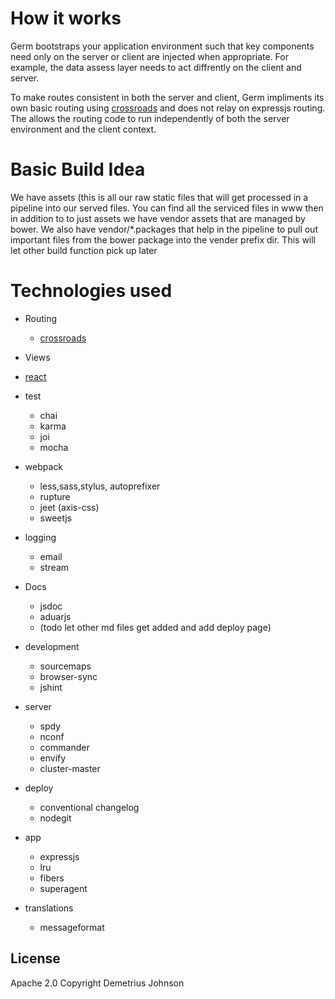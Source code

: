 
# How it works

Germ bootstraps your application environment such that key components need only on the server or client are injected when appropriate. For example, the data assess layer needs to act diffrently on the client and server.

To make routes consistent in both the server and client, Germ impliments its own basic routing using [crossroads][] and does not relay on expressjs routing. The allows the routing code to run independently of both the server environment and the client context.

# Basic Build Idea

We have assets (this is all our raw static files that will get processed in a pipeline into our served files.
You can find all the serviced files in www
then in addition to to just assets we have vendor assets that are managed by bower. We also have vendor/*.packages that help in the pipeline to pull out important files from the bower package into the vender prefix dir. This will let other build function pick up later

# Technologies used

- Routing
  - [crossroads][]

- Views
 - [react][]

- test
  - chai
  - karma
  - joi
  - mocha

- webpack
  - less,sass,stylus, autoprefixer
  - rupture
  - jeet (axis-css)
  - sweetjs

- logging
  - email
  - stream
- Docs
  - jsdoc
  - aduarjs
  - (todo let other md files get added and add deploy page)

- development
  - sourcemaps
  - browser-sync
  - jshint

- server
  - spdy
  - nconf
  - commander
  - envify
  - cluster-master
 
- deploy
  - conventional changelog
  - nodegit

- app
  - expressjs
  - lru
  - fibers
  - superagent

- translations
  - messageformat

## License

Apache 2.0
Copyright Demetrius Johnson

<!-- links -->
[crossroads]: https://millermedeiros.github.io/crossroads.js/ "Crossroads, a routing library that does nothing except routing, and which runs in multiple environments"
[react]: https://facebook.github.io/react/
